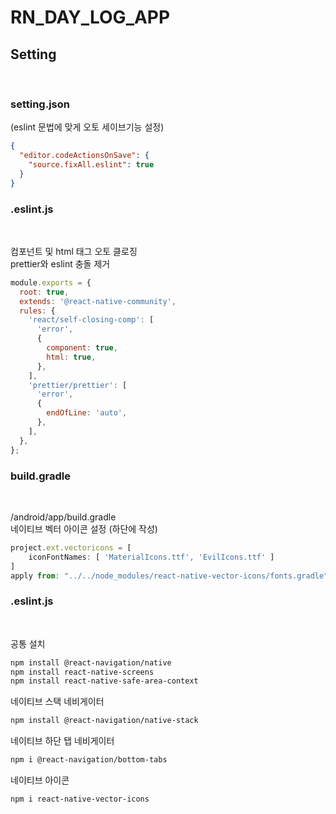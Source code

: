 # RN_DAY_LOG_APP

## Setting

<br/>

### setting.json
(eslint 문법에 맞게 오토 세이브기능 설정)
```json
{
  "editor.codeActionsOnSave": {
    "source.fixAll.eslint": true
  }
}
```

### .eslint.js

<br/>

컴포넌트 및 html 태그 오토 클로징 <br/>
prettier와 eslint 충돌 제거

```js
module.exports = {
  root: true,
  extends: '@react-native-community',
  rules: {
    'react/self-closing-comp': [
      'error',
      {
        component: true,
        html: true,
      },
    ],
    'prettier/prettier': [
      'error',
      {
        endOfLine: 'auto',
      },
    ],
  },
};
```

### build.gradle

<br/>

/android/app/build.gradle
<br/> 네이티브 벡터 아이콘 설정 (하단에 작성)

```js
project.ext.vectoricons = [
    iconFontNames: [ 'MaterialIcons.ttf', 'EvilIcons.ttf' ]
]
apply from: "../../node_modules/react-native-vector-icons/fonts.gradle"
```

### .eslint.js

<br/>

공통 설치

```bash
npm install @react-navigation/native
npm install react-native-screens
npm install react-native-safe-area-context
```

네이티브 스택 네비게이터

```bash
npm install @react-navigation/native-stack
```

네이티브 하단 탭 네비게이터

```bash
npm i @react-navigation/bottom-tabs
```

네이티브 아이콘

```bash
npm i react-native-vector-icons
```
